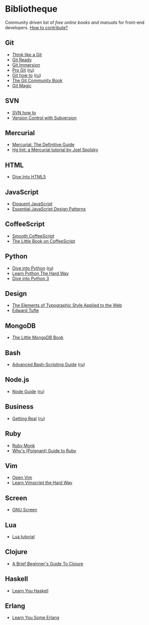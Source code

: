 Bibliotheque
============

Community driven list of *free online books and manuals* for front-end developers. [How to contribute?](https://github.com/miripiruni/frontdesk/wiki/How-to-contribute)

## Git
*   [Think like a Git](http://think-like-a-git.net/)
*   [Git Ready](http://gitready.com/)
*   [Git Immersion](http://gitimmersion.com/)
*   [Pro Git](http://progit.org/book/) ([ru](http://git-scm.com/book/ru/))
*   [Git how to](http://githowto.com/) ([ru](http://githowto.com/ru))
*   [The Git Community Book](http://book.git-scm.com/)
*   [Git Magic](http://www-cs-students.stanford.edu/~blynn/gitmagic/)

## SVN
*   [SVN how to](http://svnhowto.com/)
*   [ Version Control with Subversion](http://svnbook.red-bean.com/index.en.html)

## Mercurial
*   [Mercurial: The Definitive Guide](http://hgbook.red-bean.com/read/)
*   [Hg Init: a Mercurial tutorial by Joel Spolsky](http://hginit.com/)

## HTML
*   [Dive Into HTML5](http://diveinto.html5doctor.com/)

## JavaScript
*   [Eloquent JavaScript](http://eloquentjavascript.net/contents.html)
*   [Essential JavaScript Design Patterns](http://addyosmani.com/resources/essentialjsdesignpatterns/book/)

## CoffeeScript
*   [Smooth CoffeeScript](http://autotelicum.github.io/Smooth-CoffeeScript/interactive/interactive-coffeescript.html)
*   [The Little Book on CoffeeScript](http://arcturo.github.io/library/coffeescript/index.html)

## Python
*   [Dive into Python](http://www.diveintopython.net/toc/index.html) ([ru](http://diveinto.python.ru/toc.html))
*   [Learn Python The Hard Way](http://learnpythonthehardway.org/)
*   [Dive into Python 3](http://www.diveinto.org/python3/)

## Design
*   [The Elements of Typographic Style Applied to the Web](http://webtypography.net/toc/)
*   [Edward Tufte](http://edwardtufte.ru/)

## MongoDB
*   [The Little MongoDB Book](http://jsman.ru/mongo-book/)

## Bash
*   [Advanced Bash-Scripting Guide](http://tldp.org/LDP/abs/html/) ([ru](http://www.opennet.ru/docs/RUS/bash_scripting_guide/))

## Node.js
*   [Node Guide](http://nodeguide.com/) ([ru](http://nodeguide.ru/doc/dailyjs-nodepad/#))

## Business
*   [Getting Real](http://gettingreal.37signals.com/) ([ru](http://gettingreal.37signals.com/GR_rus.php#ch01))

## Ruby
*   [Ruby Monk](http://rubymonk.com/)
*   [Why's (Poignant) Guide to Ruby](http://mislav.uniqpath.com/poignant-guide/)

## Vim
*   [Open Vim](http://www.openvim.com/)
*   [Learn Vimscript the Hard Way](http://learnvimscriptthehardway.stevelosh.com/)

## Screen
*   [GNU Screen](http://xgu.ru/wiki/Man:screen)

## Lua
*   [Lua tutorial](http://luatut.com/)

## Clojure
*   [A Brief Beginner's Guide To Clojure](http://www.unexpected-vortices.com/clojure/brief-beginners-guide/index.html)

## Haskell
*   [Learn You Haskell](http://learnyouahaskell.com/chapters)

## Erlang
*   [Learn You Some Erlang](http://learnyousomeerlang.com/)
